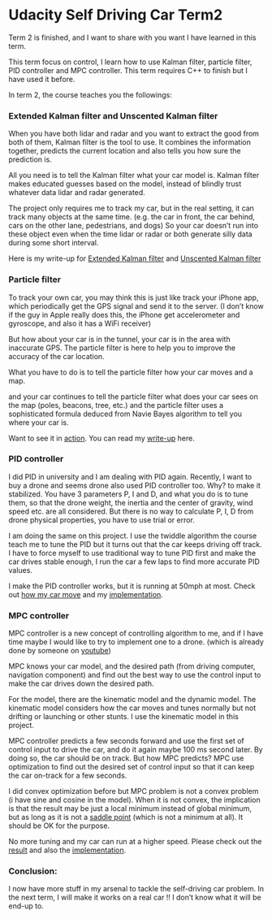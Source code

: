 # Udacity Self Driving Car Term2


Term 2 is finished, and I want to share with you want I have learned in this term.
 
This term focus on control, I learn how to use Kalman filter, particle filter, PID controller and MPC controller. This term requires C++ to finish but I have used it before.
 
In term 2, the course teaches you the followings:
 
### Extended Kalman filter and Unscented Kalman filter
 
When you have both lidar and radar and you want to extract the good from both of them, Kalman filter is the tool to use. It combines the information together, predicts the current location and also tells you how sure the prediction is.
 
All you need is to tell the Kalman filter what your car model is. Kalman filter makes educated guesses based on the model, instead of blindly trust whatever data lidar and radar generated.

 
The project only requires me to track my car, but in the real setting, it can track many objects at the same time. (e.g. the car in front, the car behind, cars on the other lane, pedestrians, and dogs) So your car doesn’t run into these object even when the time lidar or radar or both generate silly data during some short interval.
 
Here is my write-up for [Extended Kalman filter](https://github.com/ymlai87416/CarND-Extended-Kalman-Filter-Project/blob/master/README.md) and [Unscented Kalman filter](https://github.com/ymlai87416/CarND-Unscented-Kalman-Filter-Project/blob/master/README.md)
 
### Particle filter
 
To track your own car, you may think this is just like track your iPhone app, which periodically get the GPS signal and send it to the server. (I don’t know if the guy in Apple really does this, the iPhone get accelerometer and gyroscope, and also it has a WiFi receiver)
 
But how about your car is in the tunnel, your car is in the area with inaccurate GPS. The particle filter is here to help you to improve the accuracy of the car location.


What you have to do is to tell the particle filter how your car moves and a map.
 
and your car continues to tell the particle filter what does your car sees on the map (poles, beacons, tree, etc.) and the particle filter uses a sophisticated formula deduced from Navie Bayes algorithm to tell you where your car is.
 
Want to see it in [action](https://youtu.be/NC7rm_UeQSs). You can read my [write-up](https://github.com/ymlai87416/CarND-Kidnapped-Vehicle-Project/blob/master/README.md) here.
 
### PID controller
 
I did PID in university and I am dealing with PID again. Recently, I want to buy a drone and seems drone also used PID controller too. Why? to make it stabilized. You have 3 parameters P, I and D, and what you do is to tune them, so that the drone weight, the inertia and the center of gravity, wind speed etc. are all considered. But there is no way to calculate P, I, D from drone physical properties, you have to use trial or error.
 
I am doing the same on this project. I use the twiddle algorithm the course teach me to tune the PID but it turns out that the car keeps driving off track. I have to force myself to use traditional way to tune PID first and make the car drives stable enough, I run the car a few laps to find more accurate PID values.

 
I make the PID controller works, but it is running at 50mph at most. Check out [how my car move](https://youtu.be/tF9NMcee8iA) and my [implementation](https://github.com/ymlai87416/CarND-PID-Control-Project).
 
### MPC controller
 
MPC controller is a new concept of controlling algorithm to me, and if I have time maybe I would like to try to implement one to a drone. (which is already done by someone on [youtube](https://www.youtube.com/watch?v=lPy7w-GUbw4))
 
MPC knows your car model, and the desired path (from driving computer, navigation component) and find out the best way to use the control input to make the car drives down the desired path.
 
For the model, there are the kinematic model and the dynamic model. The kinematic model considers how the car moves and tunes normally but not drifting or launching or other stunts. I use the kinematic model in this project.
 
MPC controller predicts a few seconds forward and use the first set of control input to drive the car, and do it again maybe 100 ms second later. By doing so, the car should be on track.  But how MPC predicts? MPC use optimization to find out the desired set of control input so that it can keep the car on-track for a few seconds.
 
I did convex optimization before but MPC problem is not a convex problem (i have sine and cosine in the model). When it is not convex, the implication is that the result may be just a local minimum instead of global minimum, but as long as it is not a [saddle point](https://en.wikipedia.org/wiki/Saddle_point) (which is not a minimum at all). It should be OK for the purpose.
 
No more tuning and my car can run at a higher speed. Please check out the [result](https://youtu.be/BAdrbRUI8NY) and also the [implementation](https://github.com/ymlai87416/CarND-MPC-Project/blob/master/README.md).
 
### Conclusion:
 
I now have more stuff in my arsenal to tackle the self-driving car problem. In the next term, I will make it works on a real car !! I don’t know what it will be end-up to.
